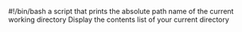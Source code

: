 #!/bin/bash
a script that prints the absolute path name of the current working directory
Display the contents list of your current directory

